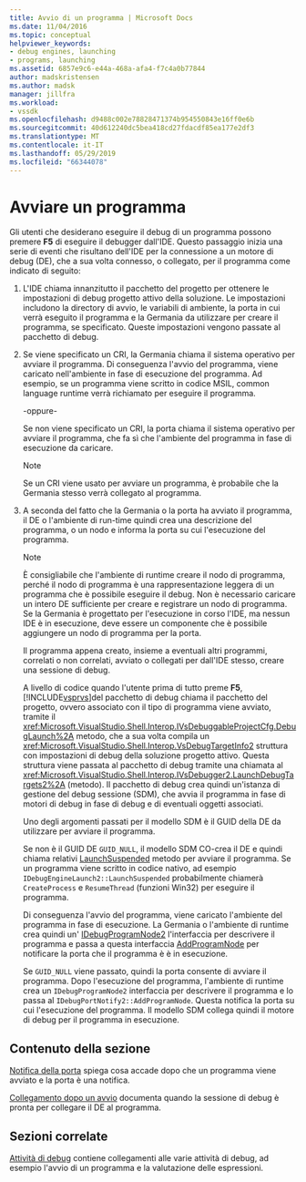 ```yaml
---
title: Avvio di un programma | Microsoft Docs
ms.date: 11/04/2016
ms.topic: conceptual
helpviewer_keywords:
- debug engines, launching
- programs, launching
ms.assetid: 6857e9c6-e44a-468a-afa4-f7c4a0b77844
author: madskristensen
ms.author: madsk
manager: jillfra
ms.workload:
- vssdk
ms.openlocfilehash: d9488c002e78828471374b954550843e16ff0e6b
ms.sourcegitcommit: 40d612240dc5bea418cd27fdacdf85ea177e2df3
ms.translationtype: MT
ms.contentlocale: it-IT
ms.lasthandoff: 05/29/2019
ms.locfileid: "66344078"
---
```

# <a name="launch-a-program"></a>Avviare un programma
Gli utenti che desiderano eseguire il debug di un programma possono premere **F5** di eseguire il debugger dall'IDE. Questo passaggio inizia una serie di eventi che risultano dell'IDE per la connessione a un motore di debug (DE), che a sua volta connesso, o collegato, per il programma come indicato di seguito:

1. L'IDE chiama innanzitutto il pacchetto del progetto per ottenere le impostazioni di debug progetto attivo della soluzione. Le impostazioni includono la directory di avvio, le variabili di ambiente, la porta in cui verrà eseguito il programma e la Germania da utilizzare per creare il programma, se specificato. Queste impostazioni vengono passate al pacchetto di debug.

2. Se viene specificato un CRI, la Germania chiama il sistema operativo per avviare il programma. Di conseguenza l'avvio del programma, viene caricato nell'ambiente in fase di esecuzione del programma. Ad esempio, se un programma viene scritto in codice MSIL, common language runtime verrà richiamato per eseguire il programma.

    -oppure-

    Se non viene specificato un CRI, la porta chiama il sistema operativo per avviare il programma, che fa sì che l'ambiente del programma in fase di esecuzione da caricare.

   > [!NOTE]
   > Se un CRI viene usato per avviare un programma, è probabile che la Germania stesso verrà collegato al programma.

3. A seconda del fatto che la Germania o la porta ha avviato il programma, il DE o l'ambiente di run-time quindi crea una descrizione del programma, o un nodo e informa la porta su cui l'esecuzione del programma.

   > [!NOTE]
   > È consigliabile che l'ambiente di runtime creare il nodo di programma, perché il nodo di programma è una rappresentazione leggera di un programma che è possibile eseguire il debug. Non è necessario caricare un intero DE sufficiente per creare e registrare un nodo di programma. Se la Germania è progettato per l'esecuzione in corso l'IDE, ma nessun IDE è in esecuzione, deve essere un componente che è possibile aggiungere un nodo di programma per la porta.

   Il programma appena creato, insieme a eventuali altri programmi, correlati o non correlati, avviato o collegati per dall'IDE stesso, creare una sessione di debug.

   A livello di codice quando l'utente prima di tutto preme **F5**, [!INCLUDE[vsprvs](../../code-quality/includes/vsprvs_md.md)]del pacchetto di debug chiama il pacchetto del progetto, ovvero associato con il tipo di programma viene avviato, tramite il <xref:Microsoft.VisualStudio.Shell.Interop.IVsDebuggableProjectCfg.DebugLaunch%2A> metodo, che a sua volta compila un <xref:Microsoft.VisualStudio.Shell.Interop.VsDebugTargetInfo2> struttura con impostazioni di debug della soluzione progetto attivo. Questa struttura viene passata al pacchetto di debug tramite una chiamata al <xref:Microsoft.VisualStudio.Shell.Interop.IVsDebugger2.LaunchDebugTargets2%2A> (metodo). Il pacchetto di debug crea quindi un'istanza di gestione del debug sessione (SDM), che avvia il programma in fase di motori di debug in fase di debug e di eventuali oggetti associati.

   Uno degli argomenti passati per il modello SDM è il GUID della DE da utilizzare per avviare il programma.

   Se non è il GUID DE `GUID_NULL`, il modello SDM CO-crea il DE e quindi chiama relativi [LaunchSuspended](../../extensibility/debugger/reference/idebugenginelaunch2-launchsuspended.md) metodo per avviare il programma. Se un programma viene scritto in codice nativo, ad esempio `IDebugEngineLaunch2::LaunchSuspended` probabilmente chiamerà `CreateProcess` e `ResumeThread` (funzioni Win32) per eseguire il programma.

   Di conseguenza l'avvio del programma, viene caricato l'ambiente del programma in fase di esecuzione. La Germania o l'ambiente di runtime crea quindi un' [IDebugProgramNode2](../../extensibility/debugger/reference/idebugprogramnode2.md) l'interfaccia per descrivere il programma e passa a questa interfaccia [AddProgramNode](../../extensibility/debugger/reference/idebugportnotify2-addprogramnode.md) per notificare la porta che il programma è è in esecuzione.

   Se `GUID_NULL` viene passato, quindi la porta consente di avviare il programma. Dopo l'esecuzione del programma, l'ambiente di runtime crea un `IDebugProgramNode2` interfaccia per descrivere il programma e lo passa al `IDebugPortNotify2::AddProgramNode`. Questa notifica la porta su cui l'esecuzione del programma. Il modello SDM collega quindi il motore di debug per il programma in esecuzione.

## <a name="in-this-section"></a>Contenuto della sezione
 [Notifica della porta](../../extensibility/debugger/notifying-the-port.md) spiega cosa accade dopo che un programma viene avviato e la porta è una notifica.

 [Collegamento dopo un avvio](../../extensibility/debugger/attaching-after-a-launch.md) documenta quando la sessione di debug è pronta per collegare il DE al programma.

## <a name="related-sections"></a>Sezioni correlate
 [Attività di debug](../../extensibility/debugger/debugging-tasks.md) contiene collegamenti alle varie attività di debug, ad esempio l'avvio di un programma e la valutazione delle espressioni.
